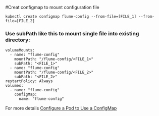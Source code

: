 #Creat configmap to mount configuration file

```
kubectl create configmap flume-config --from-file=[FILE_1] --from-file=[FILE_2]
```

### Use subPath like this to mount single file into existing directory:
```
volumeMounts:
  - name: "flume-config"
    mountPath: "/flume-config/<FILE_1>"
    subPath: "<FILE_1>"
  - name: "flume-config"
    mountPath: "/flume-config/<FILE_2>"
    subPath: "<FILE_2>"
restartPolicy: Always
volumes:
  - name: "flume-config"
    configMap:
      name: "flume-config"
```

For more details [Configure a Pod to Use a ConfigMap](https://kubernetes.io/docs/tasks/configure-pod-container/configure-pod-configmap/)
